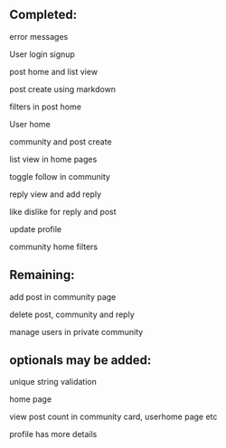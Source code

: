 ## Completed:
error messages

User login signup

post home and list view

post create using markdown

filters in post home

User home

community and post create

list view in home pages

toggle follow in community

reply view and add reply

like dislike for reply and post

update profile

community home filters

## Remaining:
add post in community page

delete post, community and reply

manage users in private community

## optionals may be added:
unique string validation

home page

view post count in community card, userhome page etc

profile has more details

